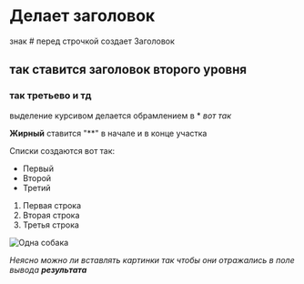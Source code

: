 # Делает заголовок
знак # перед строчкой создает Заголовок

## так ставится заголовок второго уровня
### так третьево и тд

выделение курсивом делается обрамлением в *
*вот так*

**Жирный** ставится "**" в начале и в конце участка


Списки создаются вот так:
* Первый
* Второй
* Третий

1. Первая строка
2. Вторая строка
3. Третья строка

![Одна собака](\\C:\Users\user\Downloads\dogs.png "Собака смотрит влево")

*Неясно можно ли вставлять картинки так чтобы они отражались в поле вывода __результата__*
